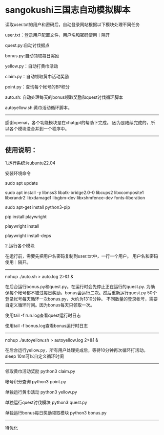 # sangokushi三国志自动模拟脚本

读取user.txt的用户和密码后，自动登录网站根据以下模块处理不同任务

user.txt：登录用户配置文件，用户名和密码使用｜隔开

quest.py:自动讨伐据点

bonus.py:自动领取每日奖励

yellow.py：自动打黄巾活动

claim.py：自动领取黄巾活动奖励

point.py：查询每个帐号的BP积分

auto.sh: 自动处理每天的bonus领取奖励和quest讨伐循环脚本

autoyellow.sh:黄巾活动循环脚本。
______________________________________________________________
感谢openai，各个功能模块是在chatgpt的帮助下完成。
因为是陆续完成的，所以各个模块没合并到一个程序中。
______________________________________________________________

## 使用说明：

1.运行系统为ubuntu22.04

安装环境命令

sudo apt update

sudo apt install -y libnss3 libatk-bridge2.0-0 libcups2 libxcomposite1 libxrandr2 libxdamage1 libgbm-dev libxshmfence-dev fonts-liberation

sudo apt-get install python3-pip

pip install playwright

playwright install

playwright install-deps

2.运行各个模块

在运行前，需要先把用户名密码复制到user.txt中，一行一个用户。
用户名和密码使用｜隔开。
______________________________________________________________
nohup ./auto.sh > auto.log 2>&1 &

在后台运行bonus.py和quest.py。在运行时会先停止正在运行的quest.py.
为确保每个帐号都不错过每日奖励，bonus会运行二次。然后重新运行quest.py
50个登录帐号每天循环一次bonus.py，大约为1310分钟。
不同数量的登录帐号，需要自定义循环时间。因为bonus每天只领取一次。

使用tail -f run.log查看quest运行时日志

使用tail -f bonus.log查看bonus运行时日志

______________________________________________________________
nohup ./autoyellow.sh > autoyellow.log 2>&1 &

在后台运行yellow.py，所有用户处理完成后，等待10分钟再次循环打活动。
sleep 10m可以自定义循环时间

______________________________________________________________
领取黄巾活动奖励
python3 claim.py

帐号积分查询
python3 point.py

单独运行黄巾活动
python3 yellow.py

单独运行quest讨伐模块
python3 quest.py

单独运行bonus每日奖励领取模块
python3 bonus.py
______________________________________________________________
待优化
